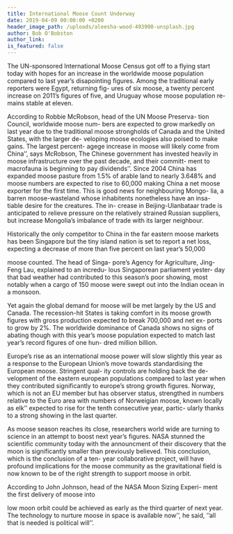 ```yaml
---
title: International Moose Count Underway
date: 2019-04-09 00:00:00 +0200
header_image_path: /uploads/aleesha-wood-493900-unsplash.jpg
author: Bob O'Bobston
author_link:
is_featured: false
---
```


The UN-sponsored International Moose Census got off to a flying start today with hopes for an increase in the worldwide moose population compared to last year’s disapointing figures. Among the traditional early reporters were Egypt, returning fig- ures of six moose, a twenty percent increase on 2011’s figures of five, and Uruguay whose moose population re- mains stable at eleven.

According to Robbie McRobson, head of the UN Moose Preserva- tion Council, worldwide moose num- bers are expected to grow markedly on last year due to the traditional moose strongholds of Canada and the United States, with the larger de- veloping moose ecologies also poised to make gains. The largest percent- agege increase in moose will likely come from China’’, says McRobson, The Chinese government has invested heavily in moose infrastructure over the past decade, and their committ- ment to macrofauna is beginning to pay dividends’’. Since 2004 China has expanded moose pasture from 1.5% of arable land to nearly 3.648% and moose numbers are expected to rise to 60,000 making China a net moose exporter for the first time. This is good news for neighbouring Mongo- lia, a barren moose-wasteland whose inhabitents nonetheless have an insa- tiable desire for the creatures. The in- crease in Beijing-Ulanbataar trade is anticipated to relieve pressure on the relatively strained Russian suppliers, but increase Mongolia’s imbalance of trade with its larger neighbour.

Historically the only competitor to China in the far eastern moose markets has been Singapore but the tiny island nation is set to report a net loss, expecting a decrease of more than five percent on last year’s 50,000

moose counted. The head of Singa- pore’s Agency for Agriculture, Jing- Feng Lau, explained to an incredu- lous Singaporean parliament yester- day that bad weather had contributed to this season’s poor showing, most notably when a cargo of 150 moose were swept out into the Indian ocean in a monsoon.

Yet again the global demand for moose will be met largely by the US and Canada. The recession-hit States is taking comfort in its moose growth figures with gross production expected to break 700,000 and net ex- ports to grow by 2%. The worldwide dominance of Canada shows no signs of abating though with this year’s moose population expected to match last year’s record figures of one hun- dred million billion.

Europe’s rise as an international moose power will slow slightly this year as a response to the European Union’s move towards standardising the European moose. Stringent qual- ity controls are holding back the de- velopment of the eastern european populations compared to last year when they contributed significantly to europe’s strong growth figures. Norway, which is not an EU member but has observer status, strengthed in numbers relative to the Euro area with numbers of Norweigian moose, known locally as elk’’ expected to rise for the tenth consecutive year, partic- ularly thanks to a strong showing in the last quarter.

As moose season reaches its close, researchers world wide are turning to science in an attempt to boost next year’s figures. NASA stunned the scientific community today with the announcment of their discovery that the moon is significantly smaller than previously believed. This conclusion, which is the conclusion of a ten- year collaborative project, will have profound implications for the moose community as the gravitational field is now known to be of the right strength to support moose in orbit.

According to John Johnson, head of the NASA Moon Sizing Experi- ment the first delivery of moose into

low moon orbit could be achieved as early as the third quarter of next year. The technology to nurture moose in space is available now’’, he said, ’’all that is needed is political will’’.